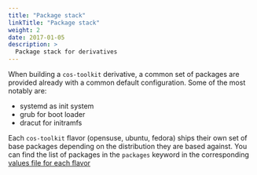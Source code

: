 ```yaml
---
title: "Package stack"
linkTitle: "Package stack"
weight: 2
date: 2017-01-05
description: >
  Package stack for derivatives
---
```



When building a `cos-toolkit` derivative, a common set of packages are provided already with a common default configuration. Some of the most notably are:

- systemd as init system
- grub for boot loader
- dracut for initramfs

Each `cos-toolkit` flavor (opensuse, ubuntu, fedora) ships their own set of base packages depending on the distribution they are based against. You can find the list of packages in the `packages` keyword in the corresponding [values file for each flavor](https://github.com/rancher-sandbox/cOS-toolkit/tree/master/values)